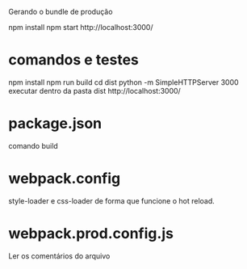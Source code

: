 Gerando o bundle de produção

npm install
npm start
http://localhost:3000/


# comandos e testes
npm install
npm run build
cd dist
python -m SimpleHTTPServer 3000  executar dentro da pasta dist
http://localhost:3000/

# package.json
comando build

# webpack.config
style-loader e css-loader de forma que funcione o hot reload.

# webpack.prod.config.js
Ler os comentários do arquivo